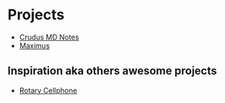# Projects

- [Crudus MD Notes](./Crudus&#32;MD&#32;Notes/index.md)
- [Maximus](./Maximus/index.md)


## Inspiration aka others awesome projects

- [Rotary Cellphone](http://justine-haupt.com/rotarycellphone/)
